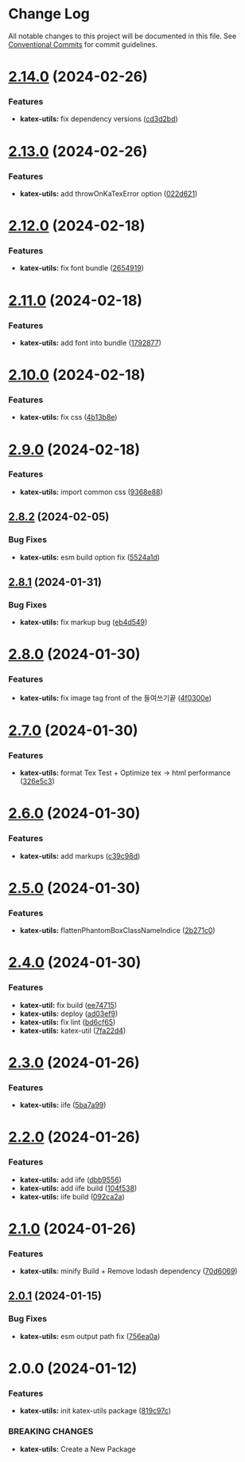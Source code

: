 # Change Log

All notable changes to this project will be documented in this file.
See [Conventional Commits](https://conventionalcommits.org) for commit guidelines.

# [2.14.0](https://github.com/weareteamturing/bombe/compare/@teamturing/katex-utils@2.13.0...@teamturing/katex-utils@2.14.0) (2024-02-26)

### Features

- **katex-utils:** fix dependency versions ([cd3d2bd](https://github.com/weareteamturing/bombe/commit/cd3d2bdff6485bc849d4951862c55688ea11e190))

# [2.13.0](https://github.com/weareteamturing/bombe/compare/@teamturing/katex-utils@2.12.0...@teamturing/katex-utils@2.13.0) (2024-02-26)

### Features

- **katex-utils:** add throwOnKaTexError option ([022d621](https://github.com/weareteamturing/bombe/commit/022d62126675305ee37aebfc639362f808ea05cd))

# [2.12.0](https://github.com/weareteamturing/bombe/compare/@teamturing/katex-utils@2.11.0...@teamturing/katex-utils@2.12.0) (2024-02-18)

### Features

- **katex-utils:** fix font bundle ([2654919](https://github.com/weareteamturing/bombe/commit/26549190825c0d755173f5f6752580a3da094bb9))

# [2.11.0](https://github.com/weareteamturing/bombe/compare/@teamturing/katex-utils@2.10.0...@teamturing/katex-utils@2.11.0) (2024-02-18)

### Features

- **katex-utils:** add font into bundle ([1792877](https://github.com/weareteamturing/bombe/commit/17928770fa233d80cffde8b11398cdc5af52a44a))

# [2.10.0](https://github.com/weareteamturing/bombe/compare/@teamturing/katex-utils@2.9.0...@teamturing/katex-utils@2.10.0) (2024-02-18)

### Features

- **katex-utils:** fix css ([4b13b8e](https://github.com/weareteamturing/bombe/commit/4b13b8e7c5d8581f8dc43b29dd02ae72a67ae414))

# [2.9.0](https://github.com/weareteamturing/bombe/compare/@teamturing/katex-utils@2.8.2...@teamturing/katex-utils@2.9.0) (2024-02-18)

### Features

- **katex-utils:** import common css ([9368e88](https://github.com/weareteamturing/bombe/commit/9368e88e5408867326360c88f950649c0153a9ad))

## [2.8.2](https://github.com/weareteamturing/bombe/compare/@teamturing/katex-utils@2.8.1...@teamturing/katex-utils@2.8.2) (2024-02-05)

### Bug Fixes

- **katex-utils:** esm build option fix ([5524a1d](https://github.com/weareteamturing/bombe/commit/5524a1d31a97e29d04d211100f94580d02c20674))

## [2.8.1](https://github.com/weareteamturing/bombe/compare/@teamturing/katex-utils@2.8.0...@teamturing/katex-utils@2.8.1) (2024-01-31)

### Bug Fixes

- **katex-utils:** fix markup bug ([eb4d549](https://github.com/weareteamturing/bombe/commit/eb4d5491760f6812193f55bd6b1cbe85c9a1a703))

# [2.8.0](https://github.com/weareteamturing/bombe/compare/@teamturing/katex-utils@2.7.0...@teamturing/katex-utils@2.8.0) (2024-01-30)

### Features

- **katex-utils:** fix image tag front of the 들여쓰기끝 ([4f0300e](https://github.com/weareteamturing/bombe/commit/4f0300e157e85dab7974d0c94ea2fd22fd6a6f22))

# [2.7.0](https://github.com/weareteamturing/bombe/compare/@teamturing/katex-utils@2.6.0...@teamturing/katex-utils@2.7.0) (2024-01-30)

### Features

- **katex-utils:** format Tex Test + Optimize tex -> html performance ([326e5c3](https://github.com/weareteamturing/bombe/commit/326e5c34bc26d107c72bac63a2d455c08a20caf8))

# [2.6.0](https://github.com/weareteamturing/bombe/compare/@teamturing/katex-utils@2.5.0...@teamturing/katex-utils@2.6.0) (2024-01-30)

### Features

- **katex-utils:** add markups ([c39c98d](https://github.com/weareteamturing/bombe/commit/c39c98d13658f6a7acc310e96e6a4f5caf37d1c5))

# [2.5.0](https://github.com/weareteamturing/bombe/compare/@teamturing/katex-utils@2.4.0...@teamturing/katex-utils@2.5.0) (2024-01-30)

### Features

- **katex-utils:** flattenPhantomBoxClassNameIndice ([2b271c0](https://github.com/weareteamturing/bombe/commit/2b271c0956aa10744a0a3afe748dcd13fab170d5))

# [2.4.0](https://github.com/weareteamturing/bombe/compare/@teamturing/katex-utils@2.3.0...@teamturing/katex-utils@2.4.0) (2024-01-30)

### Features

- **katex-util:** fix build ([ee74715](https://github.com/weareteamturing/bombe/commit/ee747159222bd3f1e2479ed357e6e0a01dd1cd39))
- **katex-utils:** deploy ([ad03ef9](https://github.com/weareteamturing/bombe/commit/ad03ef9da4f4b250638b96ee4896d8350cdd7874))
- **katex-utils:** fix lint ([bd6cf65](https://github.com/weareteamturing/bombe/commit/bd6cf65b12af34ed38d0b1d98cc5fe377f0ee3ec))
- **katex-utils:** katex-util ([7fa22d4](https://github.com/weareteamturing/bombe/commit/7fa22d491d02ec26eaf206df2c210c622044dd34))

# [2.3.0](https://github.com/weareteamturing/bombe/compare/@teamturing/katex-utils@2.2.0...@teamturing/katex-utils@2.3.0) (2024-01-26)

### Features

- **katex-utils:** iife ([5ba7a99](https://github.com/weareteamturing/bombe/commit/5ba7a9947dc531e55657b4ccfe71132d96f95b58))

# [2.2.0](https://github.com/weareteamturing/bombe/compare/@teamturing/katex-utils@2.1.0...@teamturing/katex-utils@2.2.0) (2024-01-26)

### Features

- **katex-utils:** add iife ([dbb9556](https://github.com/weareteamturing/bombe/commit/dbb95563f7edc141943ddc23c80cf3bebcc26e38))
- **katex-utils:** add iife build ([104f538](https://github.com/weareteamturing/bombe/commit/104f5380abf658c8072152f25b9ed132327f86ca))
- **katex-utils:** iife build ([092ca2a](https://github.com/weareteamturing/bombe/commit/092ca2a7eb6427826da732b56b33d5f5a428eabc))

# [2.1.0](https://github.com/weareteamturing/bombe/compare/@teamturing/katex-utils@2.0.1...@teamturing/katex-utils@2.1.0) (2024-01-26)

### Features

- **katex-utils:** minify Build + Remove lodash dependency ([70d6069](https://github.com/weareteamturing/bombe/commit/70d6069b6572d4bfdf88aa36ef8b49f13032dc4a))

## [2.0.1](https://github.com/weareteamturing/bombe/compare/@teamturing/katex-utils@2.0.0...@teamturing/katex-utils@2.0.1) (2024-01-15)

### Bug Fixes

- **katex-utils:** esm output path fix ([756ea0a](https://github.com/weareteamturing/bombe/commit/756ea0ab6f25fbe5823ba145fe4da6ac97d946f2))

# 2.0.0 (2024-01-12)

### Features

- **katex-utils:** init katex-utils package ([819c97c](https://github.com/weareteamturing/bombe/commit/819c97c8478404743c42c8571168e9b042d98506))

### BREAKING CHANGES

- **katex-utils:** Create a New Package

